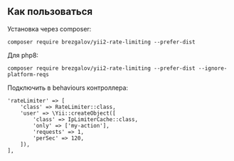 ## Как пользоваться
Установка через composer:

    composer require brezgalov/yii2-rate-limiting --prefer-dist

Для php8:

    composer require brezgalov/yii2-rate-limiting --prefer-dist --ignore-platform-reqs

Подключить в behaviours контроллера:


    'rateLimiter' => [
        'class' => RateLimiter::class,
        'user' => \Yii::createObject([
            'class' => IpLimiterCache::class,
            'only' => ['my-action'],
            'requests' => 1,
            'perSec' => 120,
        ]),
    ],